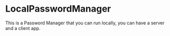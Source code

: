 # LocalPasswordManager

This is a Password Manager that you can run locally, you can have a server and a client app.
